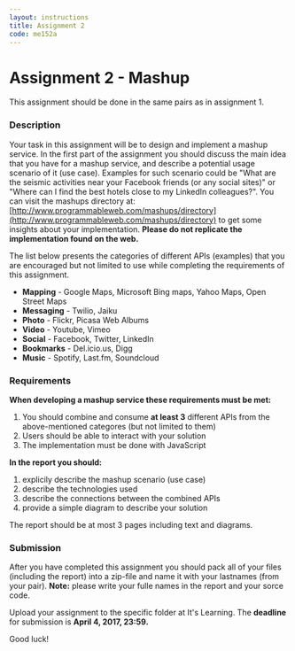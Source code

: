 ```yaml
---
layout: instructions
title: Assignment 2
code: me152a
---
```


# Assignment 2 - Mashup

This assignment should be done in the same pairs as in assignment 1.

### Description

Your task in this assignment will be to design and implement a mashup service. In the first part of the assignment you should discuss the main idea that you have for a mashup service, and describe a potential usage scenario of it (use case). Examples for such scenario could be "What are the seismic activities near your Facebook friends (or any social sites)" or "Where can I find the best hotels close to my LinkedIn colleagues?". You can visit the mashups directory at: [http://www.programmableweb.com/mashups/directory](http://www.programmableweb.com/mashups/directory) to get some insights about your implementation. **Please do not replicate the implementation found on the web.**

The list below presents the categories of different APIs (examples) that you are encouraged but not limited to use while completing the requirements of this assignment.

* **Mapping** - Google Maps, Microsoft Bing maps, Yahoo Maps, Open Street Maps
* **Messaging** - Twilio, Jaiku
* **Photo** - Flickr, Picasa Web Albums
* **Video** - Youtube, Vimeo
* **Social** - Facebook, Twitter, LinkedIn
* **Bookmarks** - Del.icio.us, Digg
* **Music** - Spotify, Last.fm, Soundcloud

### Requirements

**When developing a mashup service these requirements must be met:**

1. You should combine and consume **at least 3** different APIs from the above-mentioned categores (but not limited to them)
2. Users should be able to interact with your solution
3. The implementation must be done with JavaScript

**In the report you should:**

1. explicily describe the mashup scenario (use case)
2. describe the technologies used
3. describe the connections between the combined APIs
4. provide a simple diagram to describe your solution

The report should be at most 3 pages including text and diagrams.

### Submission

After you have completed this assignment you should pack all of your files (including the report) into a zip-file and name it with your lastnames (from your pair). **Note:** please write your fulle names in the report and your sorce code.

Upload your assignment to the specific folder at It's Learning. The **deadline** for submission is **April 4, 2017, 23:59.**

Good luck!

